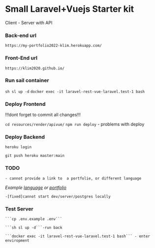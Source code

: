 # Small Laravel+Vuejs Starter kit

Client - Server with API 

### Back-end url

```https://my-portfolio2022-klim.herokuapp.com/```

### Front-End url

```https://klim2020.github.io/```

### Run sail container
```sh sl up -d```
```docker exec -it laravel-rest-vue-laravel.test-1 bash```

### Deploy Frontend

!!!dont forget to commit all changes!!!

```cd resources/render/apivue/```
```npm run deploy```   - problems with deploy 

### Deploy Backend

```heroku login```

```git push heroku master:main```

### TODO

    - cannot provide a link to  a portfolie, or different language 

*Example [language](https://klim2020.github.io/#/en) or [portfolio](https://klim2020.github.io/#/cv/pl)*

    -[fixed]cannot start dev/server/postgres locally


### Test Server

    ```cp .env.example .env```

    ```sh sl up -d```-run back

    ```docker exec -it laravel-rest-vue-laravel.test-1 bash``` - enter enviropment
